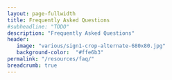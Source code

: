 ```yaml
---
layout: page-fullwidth
title: Frequently Asked Questions
#subheadline: "TODO"
description: "Frequently Asked Questions"
header:
   image: "various/sign1-crop-alternate-680x80.jpg"
   background-color:  "#ffe6b3"
permalink: "/resources/faq/"
breadcrumb: true
---
```

